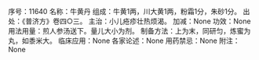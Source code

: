序号：11640
名称：牛黄丹
组成：牛黄1两，川大黄1两，粉霜1分，朱砂1分。
出处：《普济方》卷四○三。
主治：小儿疮疹壮热烦渴。
加减：None
功效：None
用法用量：煎人参汤送下。量儿大小为剂。
制备方法：上为末，同研匀，炼蜜为丸，如黍米大。
临床应用：None
各家论述：None
用药禁忌：None
附注：None
